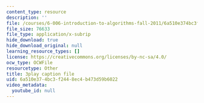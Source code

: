 ```yaml
---
content_type: resource
description: ''
file: /courses/6-006-introduction-to-algorithms-fall-2011/6a510e374bc3f2448ec4b473d59b6022_QFcyt8fgQMU.srt
file_size: 76633
file_type: application/x-subrip
hide_download: true
hide_download_original: null
learning_resource_types: []
license: https://creativecommons.org/licenses/by-nc-sa/4.0/
ocw_type: OCWFile
resourcetype: Other
title: 3play caption file
uid: 6a510e37-4bc3-f244-8ec4-b473d59b6022
video_metadata:
  youtube_id: null
---
```

